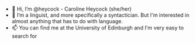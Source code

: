 - 👋 Hi, I’m @heycock - Caroline Heycock (she/her)
- 👀 I’m a linguist, and more specifically a syntactician. But I'm interested in almost anything that has to do with language. 
- 📫 You can find me at the University of Edinburgh and I'm very easy to search for

<!---
heycock/heycock is a ✨ special ✨ repository because its `README.md` (this file) appears on your GitHub profile.
You can click the Preview link to take a look at your changes.
--->
